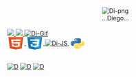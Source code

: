 <div align="center">
  <img align="center" alt="Di-png" height="90" src="https://github.com/DiegoVelosoS/DiegoVelosoS/assets/124423575/39357353-674f-47c0-80cd-4fce47eff597"></br>
  ...Diego...
</div></br>
  
<div align="left">
  <a href="https://github.com/DiegoVelosoS">
  <img height="150em" src="https://github-readme-stats.vercel.app/api?username=diegovelosos&show_icons=true&theme=gotham&include_all_commits=true&count_private=true"/>
  <img height="150em" src="https://github-readme-stats.vercel.app/api/top-langs/?username=DiegoVelosoS&layout=compact&langs_count=7&theme=gotham"/>
  <img alt="Di-Gif" height="120" width="140"
      src="https://github.com/DiegoVelosoS/DiegoVelosoS/assets/124423575/1e507a44-fab1-4627-ad0f-1e11c58162c6" alt="Gif>
</div>

<div style="display: inline_block"><br>
  <img align="center" alt="Di-HTML" height="30" width="40" src="https://raw.githubusercontent.com/devicons/devicon/master/icons/html5/html5-original.svg">
  <img align="center" alt="Di-CSS" height="30" width="40" src="https://raw.githubusercontent.com/devicons/devicon/master/icons/css3/css3-original.svg">
  <img align="center" alt="Di-JS" height="30" width="40" src="https://cdn.jsdelivr.net/gh/devicons/devicon/icons/javascript/javascript-original.svg">
  <img align="center" alt="Di-Python" height="30" width="40" src="https://raw.githubusercontent.com/devicons/devicon/master/icons/python/python-original.svg">

</div>

  ##
 
<div style="display: inline_block">
  <a href="https://www.linkedin.com/in/diegovelosos/" target="_blank"><img align="center" alt="D" width="100" src="https://img.shields.io/badge/-LinkedIn-%230077B5?style=for-the-badge&logo=linkedin&logoColor=white" target="_blank"></a>
  <a href="mailto:admdiegoveloso@gmail.com"><img align="center" alt="D" width="100" src="https://img.shields.io/badge/Gmail-D14836?style=for-the-badge&logo=gmail&logoColor=white" target="_blank"></a>
  <a href="https://api.whatsapp.com/send?phone=5595991150093"><img align="center" alt="D" width="100" src="https://img.shields.io/badge/WhatsApp-25D366?style=for-the-badge&logo=whatsapp&logoColor=white" target="_blank"></a>
</div>

